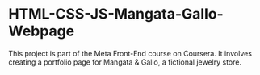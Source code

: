 # HTML-CSS-JS-Mangata-Gallo-Webpage
This project is part of the Meta Front-End course on Coursera. It involves creating a portfolio page for Mangata &amp; Gallo, a fictional jewelry store.
